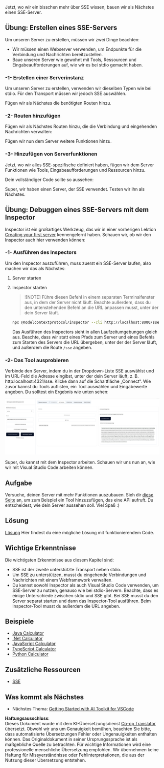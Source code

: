 <!--
CO_OP_TRANSLATOR_METADATA:
{
  "original_hash": "0a8086dc4bf89448f83e7936db972c42",
  "translation_date": "2025-05-16T15:17:13+00:00",
  "source_file": "03-GettingStarted/05-sse-server/README.md",
  "language_code": "de"
}
-->
Jetzt, wo wir ein bisschen mehr über SSE wissen, bauen wir als Nächstes einen SSE-Server.

## Übung: Erstellen eines SSE-Servers

Um unseren Server zu erstellen, müssen wir zwei Dinge beachten:

- Wir müssen einen Webserver verwenden, um Endpunkte für die Verbindung und Nachrichten bereitzustellen.
- Baue unseren Server wie gewohnt mit Tools, Ressourcen und Eingabeaufforderungen auf, wie wir es bei stdio gemacht haben.

### -1- Erstellen einer Serverinstanz

Um unseren Server zu erstellen, verwenden wir dieselben Typen wie bei stdio. Für den Transport müssen wir jedoch SSE auswählen.

Fügen wir als Nächstes die benötigten Routen hinzu.

### -2- Routen hinzufügen

Fügen wir als Nächstes Routen hinzu, die die Verbindung und eingehenden Nachrichten verwalten:

Fügen wir nun dem Server weitere Funktionen hinzu.

### -3- Hinzufügen von Serverfunktionen

Jetzt, wo wir alles SSE-spezifische definiert haben, fügen wir dem Server Funktionen wie Tools, Eingabeaufforderungen und Ressourcen hinzu.

Dein vollständiger Code sollte so aussehen:

Super, wir haben einen Server, der SSE verwendet. Testen wir ihn als Nächstes.

## Übung: Debuggen eines SSE-Servers mit dem Inspector

Inspector ist ein großartiges Werkzeug, das wir in einer vorherigen Lektion [Creating your first server](/03-GettingStarted/01-first-server/README.md) kennengelernt haben. Schauen wir, ob wir den Inspector auch hier verwenden können:

### -1- Ausführen des Inspectors

Um den Inspector auszuführen, muss zuerst ein SSE-Server laufen, also machen wir das als Nächstes:

1. Server starten

1. Inspector starten

    > ![NOTE]
    > Führe diesen Befehl in einem separaten Terminalfenster aus, in dem der Server nicht läuft. Beachte außerdem, dass du den untenstehenden Befehl an die URL anpassen musst, unter der dein Server läuft.

    ```sh
    npx @modelcontextprotocol/inspector --cli http://localhost:8000/sse --method tools/list
    ```

    Das Ausführen des Inspectors sieht in allen Laufzeitumgebungen gleich aus. Beachte, dass wir statt eines Pfads zum Server und eines Befehls zum Starten des Servers die URL übergeben, unter der der Server läuft, und außerdem die Route `/sse` angeben.

### -2- Das Tool ausprobieren

Verbinde den Server, indem du in der Dropdown-Liste SSE auswählst und im URL-Feld die Adresse eingibst, unter der dein Server läuft, z. B. http:localhost:4321/sse. Klicke dann auf die Schaltfläche „Connect“. Wie zuvor kannst du Tools auflisten, ein Tool auswählen und Eingabewerte angeben. Du solltest ein Ergebnis wie unten sehen:

![SSE Server running in inspector](../../../../translated_images/sse-inspector.d86628cc597b8fae807a31d3d6837842f5f9ee1bcc6101013fa0c709c96029ad.de.png)

Super, du kannst mit dem Inspector arbeiten. Schauen wir uns nun an, wie wir mit Visual Studio Code arbeiten können.

## Aufgabe

Versuche, deinen Server mit mehr Funktionen auszubauen. Sieh dir [diese Seite](https://api.chucknorris.io/) an, um zum Beispiel ein Tool hinzuzufügen, das eine API aufruft. Du entscheidest, wie dein Server aussehen soll. Viel Spaß :)

## Lösung

[Lösung](./solution/README.md) Hier findest du eine mögliche Lösung mit funktionierendem Code.

## Wichtige Erkenntnisse

Die wichtigsten Erkenntnisse aus diesem Kapitel sind:

- SSE ist der zweite unterstützte Transport neben stdio.
- Um SSE zu unterstützen, musst du eingehende Verbindungen und Nachrichten mit einem Webframework verwalten.
- Du kannst sowohl Inspector als auch Visual Studio Code verwenden, um SSE-Server zu nutzen, genauso wie bei stdio-Servern. Beachte, dass es einige Unterschiede zwischen stdio und SSE gibt. Bei SSE musst du den Server separat starten und dann das Inspector-Tool ausführen. Beim Inspector-Tool musst du außerdem die URL angeben.

## Beispiele

- [Java Calculator](../samples/java/calculator/README.md)
- [.Net Calculator](../../../../03-GettingStarted/samples/csharp)
- [JavaScript Calculator](../samples/javascript/README.md)
- [TypeScript Calculator](../samples/typescript/README.md)
- [Python Calculator](../../../../03-GettingStarted/samples/python)

## Zusätzliche Ressourcen

- [SSE](https://developer.mozilla.org/en-US/docs/Web/API/Server-sent_events)

## Was kommt als Nächstes

- Nächstes Thema: [Getting Started with AI Toolkit for VSCode](/03-GettingStarted/06-aitk/README.md)

**Haftungsausschluss**:  
Dieses Dokument wurde mit dem KI-Übersetzungsdienst [Co-op Translator](https://github.com/Azure/co-op-translator) übersetzt. Obwohl wir uns um Genauigkeit bemühen, beachten Sie bitte, dass automatisierte Übersetzungen Fehler oder Ungenauigkeiten enthalten können. Das Originaldokument in seiner Ursprungssprache ist als maßgebliche Quelle zu betrachten. Für wichtige Informationen wird eine professionelle menschliche Übersetzung empfohlen. Wir übernehmen keine Haftung für Missverständnisse oder Fehlinterpretationen, die aus der Nutzung dieser Übersetzung entstehen.